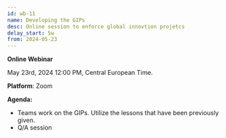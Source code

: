 ```yaml
---
id: wb-11
name: Developing the GIPs 
desc: Online session to enforce global innovtion projetcs
delay_start: 5w
from: 2024-05-23
---
```


**Online Webinar**

May 23rd, 2024
12:00 PM, Central European Time.

**Platform**: Zoom

**Agenda:**
- Teams work on the GIPs. Utilize the lessons that have been previously given. 
- Q/A session
